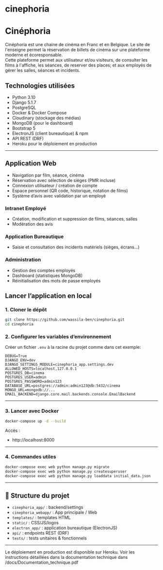 # cinephoria

# Cinéphoria

Cinéphoria est une chaine de cinéma en Franc et en Belgique. Le site de l'enseigne permet la réservation de billets de cinéma sur une plateforme moderne et écoresponsable.  
Cette plateforme permet aux utilisateur et/ou visiteurs, de consulter les films à l'affiche, les séances, de reserver des places; et aux employés de gérer les salles, séances et incidents.

## Technologies utilisées

- Python 3.10
- Django 5.1.7
- PostgreSQL
- Docker & Docker Compose
- Cloudinary (stockage des médias)
- MongoDB (pour le dashboard)
- Bootstrap 5
- ElectronJS (client bureautique) & npm
- API REST (DRF)
- Heroku pour le déploiement en production

---

## Application Web
- Navigation par film, séance, cinéma
- Réservation avec sélection de sièges (PMR incluse)
- Connexion utilisateur / création de compte
- Espace personnel (QR code, historique, notation de films)
- Système d’avis avec validation par un employé

### Intranet Employé
- Création, modification et suppression de films, séances, salles
- Modération des avis

### Application Bureautique
- Saisie et consultation des incidents matériels (sièges, écrans…)

### Administration
- Gestion des comptes employés
- Dashboard (statistiques MongoDB)
- Réinitialisation des mots de passe employés

## Lancer l’application en local

### 1. Cloner le dépôt

```bash
git clone https://github.com/wassila-ben/cinephoria.git
cd cinephoria
```

### 2. Configurer les variables d’environnement

Créer un fichier `.env` à la racine du projet comme dans cet exemple:

```env
DEBUG=True
DJANGO_ENV=dev
DJANGO_SETTINGS_MODULE=cinephoria_app.settings.dev
ALLOWED_HOSTS=localhost,127.0.0.1
POSTGRES_DB=cinema
POSTGRES_USER=admin
POSTGRES_PASSWORD=admin123
DATABASE_URL=postgres://admin:admin123@db:5432/cinema
MONGO_URL=mongodb://...
EMAIL_BACKEND=django.core.mail.backends.console.EmailBackend
```

---

### 3. Lancer avec Docker

```bash
docker-compose up -d --build
```

Accès :
- http://localhost:8000

---

### 4. Commandes utiles

```bash
docker-compose exec web python manage.py migrate
docker-compose exec web python manage.py createsuperuser
docker-compose exec web python manage.py loaddata initial_data.json
```

---


## 📂 Structure du projet
- `cinephoria_app/` : backend/settings
- `cinephoria_webapp/` : App principale / Web
- `templates/` : templates HTML
- `static/` : CSS/JS/logos
- `electron_app/` : application bureautique (ElectronJS)
- `api/` : endpoints REST (DRF)
- `tests/` : tests unitaires & fonctionnels

---

Le déploiement en production est disponible sur Heroku.
Voir les instructions détaillées dans la documentation technique dans /docs/Documentation_technique.pdf


